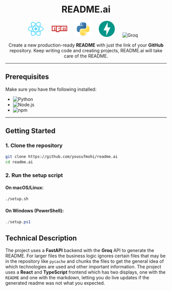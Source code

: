 <div align="center">

# README.ai

<p align="">
  <img src="https://raw.githubusercontent.com/devicons/devicon/master/icons/react/react-original.svg" alt="React" width="50" height="50" style="margin-right: 20px;" />
  <img src="https://raw.githubusercontent.com/devicons/devicon/master/icons/npm/npm-original-wordmark.svg" alt="npm" width="50" height="50" style="margin-right: 20px;" />
  <img src="https://raw.githubusercontent.com/devicons/devicon/master/icons/python/python-original.svg" alt="Python" width="50" height="50" style="margin-right: 20px;" />
  <img src="https://raw.githubusercontent.com/devicons/devicon/master/icons/fastapi/fastapi-original.svg" alt="FastAPI" width="50" height="50" style="margin-right: 20px;" />
  <img src="https://avatars.githubusercontent.com/u/140009580?s=200&v=4" alt="Groq" width="50" height="50" style="margin-right: 20px;" />
</p>

Create a new production-ready **README** with just the link of your **GitHub** repository. Keep writing code and creating projects, README.ai will take care of the README.

</div>


---

## Prerequisites

Make sure you have the following installed:

- ![Python](https://img.shields.io/badge/Python-3.9%2B-blue?logo=python&logoColor=white)
- ![Node.js](https://img.shields.io/badge/Node.js-LTS-green?logo=node.js&logoColor=white)
- ![npm](https://img.shields.io/badge/npm-v9+-CB3837?logo=npm&logoColor=white)

---

## Getting Started

### 1. Clone the repository

```bash
git clone https://github.com/yousufmohi/readme.ai
cd readme.ai
````

### 2. Run the setup script

#### On macOS/Linux:

```bash
./setup.sh
```

#### On Windows (PowerShell):

```powershell
./setup.ps1
```

## Technical Description

The project uses a **FastAPI** backend with the **Groq** API to generate the README. For larger files the business logic ignores certain files that may be in the repository like ```pycache``` and chunks the files to get the general idea of which technologies are used and other important information. The project uses a **React** and **TypeScript** frontend which has two displays, one with the ```README``` and one with the markdown, letting you do live updates if the generated readme was not what you expected.






